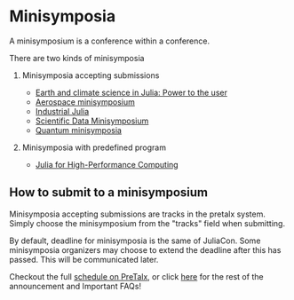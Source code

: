 # Minisymposia

A minisymposium is a conference within a conference.

There are two kinds of minisymposia

1. Minisymposia accepting submissions
    - [Earth and climate science in Julia: Power to the user](/2024/minisymposia/earth)
    - [Aerospace minisymposium](/2024/minisymposia/aerospace)
    - [Industrial Julia](/2024/minisymposia/industrial)
    - [Scientific Data Minisymposium](/2024/minisymposia/data)
    - [Quantum minisymposia](/2024/minisymposia/quantum)

2. Minisymposia with predefined program
    - [Julia for High-Performance Computing](/2024/minisymposia/hpc)

## How to submit to a minisymposium

Minisymposia accepting submissions are tracks in the pretalx system. Simply choose the minisymposium from the
"tracks" field when submitting.

By default, deadline for minisymposia is the same of JuliaCon. Some minisymposia organizers may choose to extend the deadline after this has passed. This will be communicated later.

Checkout the full [schedule on PreTalx](https://pretalx.com/juliacon2024/schedule/), or click [here](https://discourse.julialang.org/t/juliacon-2024-schedule-is-now-out/113717/3) for the rest of the announcement and Important FAQs!